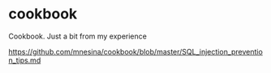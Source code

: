 # cookbook
Cookbook. Just a bit from my experience

https://github.com/mnesina/cookbook/blob/master/SQL_injection_prevention_tips.md
